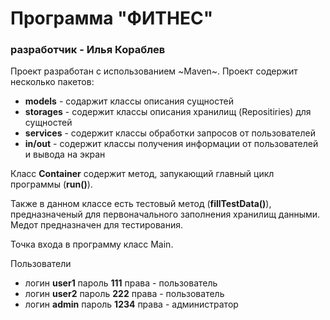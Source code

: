 # Программа "ФИТНЕС"
### разработчик - Илья Кораблев

Проект разработан с использованием ~Maven~.
Проект содержит несколько пакетов:

* __models__  - содаржит классы описания сущностей
* __storages__ - содержит классы описания хранилищ (Repositiries) для сущностей
* __services__ - содержит классы обработки запросов от пользователей
* __in/out__ - содержит классы получения информации от пользователей и вывода на экран

Класс __Container__ содержит метод, запукающий главный цикл программы (__run()__). 

Также в данном классе есть тестовый метод (__fillTestData()__), предназначеный для первоначального заполнения хранилищ данными. Медот предназначен для тестирования.

Точка входа в программу класс Main.

Пользователи

* логин __user1__ пароль __111__ права - пользователь
* логин __user2__ пароль __222__ права - пользователь
* логин __admin__ пароль __1234__ права - администратор


